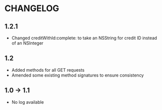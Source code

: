# CHANGELOG

## 1.2.1
+ Changed creditWithId:complete: to take an NSString for credit ID instead of an NSInteger

## 1.2
+ Added methods for all GET requests
+ Amended some existing method signatures to ensure consistency

## 1.0 -> 1.1 
+ No log available